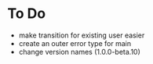 # To Do

- make transition for existing user easier
- create an outer error type for main
- change version names (1.0.0-beta.10)

